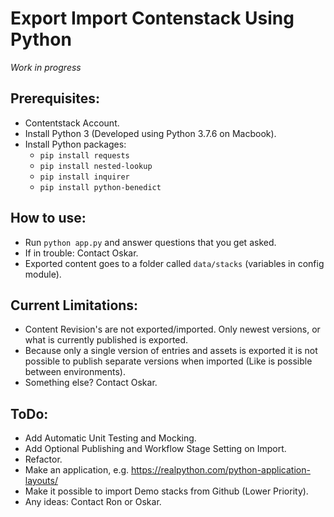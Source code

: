 # Export Import Contenstack Using Python
*Work in progress*

## Prerequisites:
* Contentstack Account.
* Install Python 3 (Developed using Python 3.7.6 on Macbook).
* Install Python packages:
  * `pip install requests`
  * `pip install nested-lookup`
  * `pip install inquirer`
  * `pip install python-benedict`

## How to use:
* Run `python app.py` and answer questions that you get asked.
* If in trouble: Contact Oskar.
* Exported content goes to a folder called `data/stacks` (variables in config module).

## Current Limitations:
* Content Revision's are not exported/imported. Only newest versions, or what is currently published is exported.
* Because only a single version of entries and assets is exported it is not possible to publish separate versions when imported (Like is possible between environments).
* Something else? Contact Oskar.

## ToDo:
* Add Automatic Unit Testing and Mocking.
* Add Optional Publishing and Workflow Stage Setting on Import.
* Refactor.
* Make an application, e.g. https://realpython.com/python-application-layouts/
* Make it possible to import Demo stacks from Github (Lower Priority).
* Any ideas: Contact Ron or Oskar.
